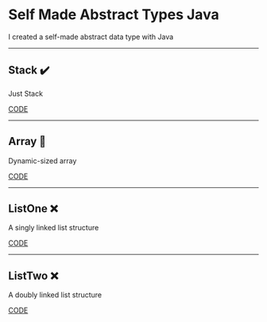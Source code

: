# Self Made Abstract Types Java

I created a self-made abstract data type with Java

----

## Stack ✔️

Just Stack

[CODE](https://github.com/andybeardness/SelfMadeTypesJava/tree/main/Stack)

----

## Array 🚧

Dynamic-sized array

[CODE](https://github.com/andybeardness/SelfMadeTypesJava/tree/main/Array)

----

## ListOne ❌

A singly linked list structure

[CODE](https://github.com/andybeardness/SelfMadeTypesJava/tree/main/ListOne)

----

## ListTwo ❌

A doubly linked list structure

[CODE](https://github.com/andybeardness/SelfMadeTypesJava/tree/main/ListTwo)

